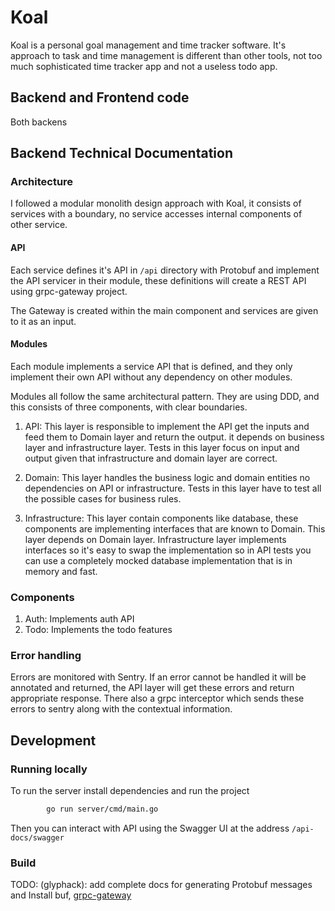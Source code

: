 # Koal

Koal is a personal goal management and time tracker software. It's approach to task and time management is different than other tools, not too much sophisticated time tracker app and not a useless todo app.

## Backend and Frontend code

Both backens

## Backend Technical Documentation

### Architecture

I followed a modular monolith design approach with Koal, it consists of services with a boundary, no service accesses internal components of other service.

#### API

Each service defines it's API in `/api` directory with Protobuf and implement the API servicer in their module, these definitions will create a REST API using grpc-gateway project.

The Gateway is created within the main component and services are given to it as an input.

#### Modules

Each module implements a service API that is defined, and they only implement their own API without any dependency on other modules.

Modules all follow the same architectural pattern. They are using DDD, and this consists of three components, with clear boundaries.

1. API: This layer is responsible to implement the API get the inputs and feed them to Domain layer and return the output. it depends on business layer and infrastructure layer. Tests in this layer focus on input and output given that infrastructure and domain layer are correct.

2. Domain: This layer handles the business logic and domain entities no dependencies on API or infrastructure. Tests in this layer have to test all the possible cases for business rules.

3. Infrastructure: This layer contain components like database, these components are implementing interfaces that are known to Domain. This layer depends on Domain layer. Infrastructure layer implements interfaces so it's easy to swap the implementation so in API tests you can use a completely mocked database implementation that is in memory and fast.

### Components

1. Auth: Implements auth API
2. Todo: Implements the todo features

### Error handling

Errors are monitored with Sentry. If an error cannot be handled it will be annotated and returned, the API layer
will get these errors and return appropriate response.
There also a grpc interceptor which sends these errors to sentry along with the contextual information.

## Development

### Running locally

To run the server install dependencies and run the project

```bash
        go run server/cmd/main.go
```

Then you can interact with API using the Swagger UI at the address `/api-docs/swagger`

### Build

TODO: (glyphack): add complete docs for generating Protobuf messages and
Install buf, [grpc-gateway](https://github.com/grpc-ecosystem/grpc-gateway#installation)
